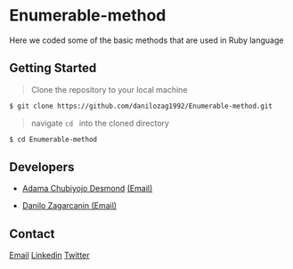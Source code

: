 # Enumerable-method
Here we coded some of the basic methods that are used in Ruby language

## Getting Started

> Clone the repository to your local machine

```sh
$ git clone https://github.com/danilozag1992/Enumerable-method.git
```

> navigate ```cd ``` into the cloned directory

```sh
$ cd Enumerable-method
```

## Developers

* [Adama Chubiyojo Desmond](https://github.com/kobiyoyo) [(Email)](mailto:Adamachubi@gmail.com)

* [Danilo Zagarcanin ](https://github.com/danilozag1992) [(Email)](mailto:danilozagarcanin@gmail.com)

## Contact
[Email](mailto:danilozagarcanin@gmail.com)
[Linkedin](https://www.linkedin.com/in/danilo-zagarcanin-88169b185/)
[Twitter](https://twitter.com/danilo96061514)
